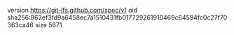 version https://git-lfs.github.com/spec/v1
oid sha256:962ef3fd9a6458ec7a1510431fb017729261910469c64594fc0c27f70363ca46
size 5671
